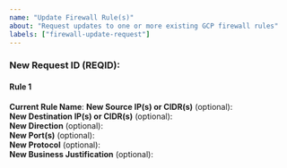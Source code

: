 ```yaml
---
name: "Update Firewall Rule(s)"
about: "Request updates to one or more existing GCP firewall rules"
labels: ["firewall-update-request"]
---
```


### New Request ID (REQID): <!-- e.g. REQ2345678 -->

#### Rule 1
**Current Rule Name**: <!-- e.g. AUTO-REQ1234567-123456789-TCP-443-1 -->
**New Source IP(s) or CIDR(s)** (optional):  
**New Destination IP(s) or CIDR(s)** (optional):  
**New Direction** (optional):  
**New Port(s)** (optional):  
**New Protocol** (optional):  
**New Business Justification** (optional):  

